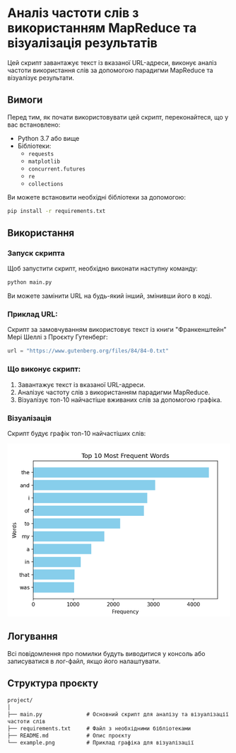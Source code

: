 # Аналіз частоти слів з використанням MapReduce та візуалізація результатів

Цей скрипт завантажує текст із вказаної URL-адреси, виконує аналіз частоти використання слів за допомогою парадигми MapReduce та візуалізує результати.

## Вимоги

Перед тим, як почати використовувати цей скрипт, переконайтеся, що у вас встановлено:

- Python 3.7 або вище
- Бібліотеки:
  - `requests`
  - `matplotlib`
  - `concurrent.futures`
  - `re`
  - `collections`

Ви можете встановити необхідні бібліотеки за допомогою:

```bash
pip install -r requirements.txt
```

## Використання

### Запуск скрипта

Щоб запустити скрипт, необхідно виконати наступну команду:

```bash
python main.py
```

Ви можете замінити URL на будь-який інший, змінивши його в коді.

### Приклад URL:

Скрипт за замовчуванням використовує текст із книги "Франкенштейн" Мері Шеллі з Проєкту Гутенберг:

```python
url = "https://www.gutenberg.org/files/84/84-0.txt"
```

### Що виконує скрипт:

1. Завантажує текст із вказаної URL-адреси.
2. Аналізує частоту слів з використанням парадигми MapReduce.
3. Візуалізує топ-10 найчастіше вживаних слів за допомогою графіка.

### Візуалізація

Скрипт будує графік топ-10 найчастіших слів:

![Пример визуализации](image.png)

## Логування

Всі повідомлення про помилки будуть виводитися у консоль або записуватися в лог-файл, якщо його налаштувати.

## Структура проєкту

```
project/
│
├── main.py              # Основний скрипт для аналізу та візуалізації частоти слів
├── requirements.txt     # Файл з необхідними бібліотеками
├── README.md            # Опис проєкту
└── example.png          # Приклад графіка для візуалізації
```
